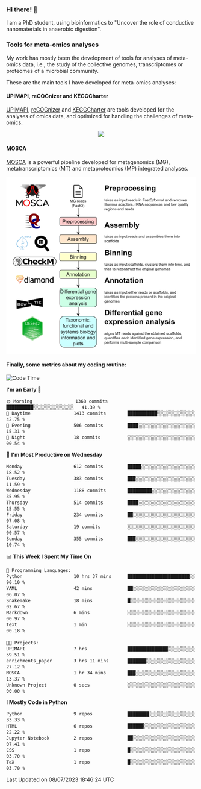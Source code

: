 ### Hi there! 👋

I am a PhD student, using bioinformatics to "Uncover the role of conductive nanomaterials in anaerobic digestion".

### Tools for meta-omics analyses

My work has mostly been the development of tools for analyses of meta-omics data, i.e., the study of the collective genomes, transcriptomes or proteomes of a microbial community.

These are the main tools I have developed for meta-omics analyses:

#### UPIMAPI, reCOGnizer and KEGGCharter

[UPIMAPI](https://github.com/iquasere/UPIMAPI), [reCOGnizer](https://github.com/iquasere/reCOGnizer) and [KEGGCharter](https://github.com/iquasere/KEGGCharter) are tools developed for the analyses of omics data, and optimized for handling the challenges of meta-omics.

<p align="center">
    <img src="assets/annotation_paper.png">
</p>

#### MOSCA

[MOSCA](https://github.com/iquasere/MOSCA) is a powerful pipeline developed for metagenomics (MG), metatranscriptomics (MT) and metaproteomics (MP) integrated analyses.

<p align="center">
    <img src="assets/mosca_workflow.png" align="center" width="700">
</p>


#### Finally, some metrics about my coding routine:

<!--START_SECTION:waka-->
![Code Time](http://img.shields.io/badge/Code%20Time-607%20hrs%2056%20mins-blue)

**I'm an Early 🐤** 

```text
🌞 Morning                1368 commits        ██████████░░░░░░░░░░░░░░░   41.39 % 
🌆 Daytime                1413 commits        ███████████░░░░░░░░░░░░░░   42.75 % 
🌃 Evening                506 commits         ████░░░░░░░░░░░░░░░░░░░░░   15.31 % 
🌙 Night                  18 commits          ░░░░░░░░░░░░░░░░░░░░░░░░░   00.54 % 
```
📅 **I'm Most Productive on Wednesday** 

```text
Monday                   612 commits         █████░░░░░░░░░░░░░░░░░░░░   18.52 % 
Tuesday                  383 commits         ███░░░░░░░░░░░░░░░░░░░░░░   11.59 % 
Wednesday                1188 commits        █████████░░░░░░░░░░░░░░░░   35.95 % 
Thursday                 514 commits         ████░░░░░░░░░░░░░░░░░░░░░   15.55 % 
Friday                   234 commits         ██░░░░░░░░░░░░░░░░░░░░░░░   07.08 % 
Saturday                 19 commits          ░░░░░░░░░░░░░░░░░░░░░░░░░   00.57 % 
Sunday                   355 commits         ███░░░░░░░░░░░░░░░░░░░░░░   10.74 % 
```


📊 **This Week I Spent My Time On** 

```text
💬 Programming Languages: 
Python                   10 hrs 37 mins      ███████████████████████░░   90.10 % 
YAML                     42 mins             ██░░░░░░░░░░░░░░░░░░░░░░░   06.07 % 
Snakemake                18 mins             █░░░░░░░░░░░░░░░░░░░░░░░░   02.67 % 
Markdown                 6 mins              ░░░░░░░░░░░░░░░░░░░░░░░░░   00.97 % 
Text                     1 min               ░░░░░░░░░░░░░░░░░░░░░░░░░   00.18 % 

🐱‍💻 Projects: 
UPIMAPI                  7 hrs               ███████████████░░░░░░░░░░   59.51 % 
enrichments_paper        3 hrs 11 mins       ███████░░░░░░░░░░░░░░░░░░   27.12 % 
MOSCA                    1 hr 34 mins        ███░░░░░░░░░░░░░░░░░░░░░░   13.37 % 
Unknown Project          0 secs              ░░░░░░░░░░░░░░░░░░░░░░░░░   00.00 % 
```

**I Mostly Code in Python** 

```text
Python                   9 repos             ████████░░░░░░░░░░░░░░░░░   33.33 % 
HTML                     6 repos             ██████░░░░░░░░░░░░░░░░░░░   22.22 % 
Jupyter Notebook         2 repos             ██░░░░░░░░░░░░░░░░░░░░░░░   07.41 % 
CSS                      1 repo              █░░░░░░░░░░░░░░░░░░░░░░░░   03.70 % 
TeX                      1 repo              █░░░░░░░░░░░░░░░░░░░░░░░░   03.70 % 
```




 Last Updated on 08/07/2023 18:46:24 UTC
<!--END_SECTION:waka-->
